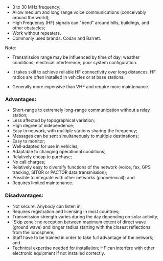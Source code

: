 [Title]: # (HF radios)
[Order]: # (7)

*	3 to 30 MHz frequency; 
*	Allow medium and long range voice communications (conceivably around the world); 
*	High Frequency (HF) signals can "bend" around hills, buildings, and other obstacles;
*	Work without repeaters.  
*	Commonly used brands: Codan and Barrett.

Note:

*	Transmission range may be influenced by time of day; weather conditions; electrical interference; poor system configuration. 

*	It takes skill to achieve reliable HF connectivity over long distances. HF radios are often installed in vehicles or at base stations. 

* 	Generally more expensive than VHF and require more maintenance. 

### Advantages: 

*   Short-range to extremely long-range communication without a relay station;
*   Less affected by topographical variation;
*   High degree of independence;
*   Easy to network, with multiple stations sharing the frequency;
*   Messages can be sent simultaneously to multiple destinations;
*   Easy to monitor;
*   Well-adapted for use in vehicles;
*   Adaptable to changing operational conditions;
*   Relatively cheap to purchase; 
*	No call charges;
*   Relatively easy to diversify functions of the network (voice, fax, GPS tracking, SITOR or PACTOR data transmission);
*   Possible to integrate with other networks (phone/email); and
*   Requires limited maintenance.

### Disadvantages: 

*   Not secure. Anybody can listen in;
*   Requires registration and licensing in most countries;
*   Transmission strength varies during the day depending on solar activity;
*   'Skip zone': no reception between maximum extent of direct wave (ground wave) and  longer radius starting with the closest reflections from the ionosphere;
*   Staff have to be trained in order to take full advantage of the network; and
*   Technical expertise needed for installation; HF can interfere with other electronic equipment if not installed correctly.
